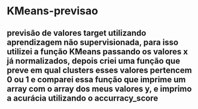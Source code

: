 # KMeans-previsao
## previsão de valores target utilizando aprendizagem não supervisionada, para isso utilizei a função KMeans passando os valores x já normalizados, depois criei uma função que preve em qual clusters esses valores pertencem 0 ou 1 e comparei essa função que imprime um array com o array dos meus valores y, e imprimo a acurácia utilizando o accurracy_score
